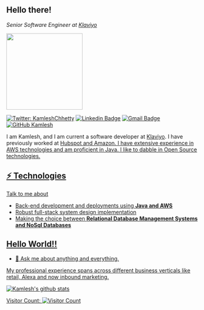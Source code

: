 <h2> Hello there! </h2> 

<p><em>Senior Software Engineer at <a href="http://www.klaviyo.com">Klaviyo</a> 
</em></p>

<img align='center' src='https://user-images.githubusercontent.com/5713670/87202985-820dcb80-c2b6-11ea-9f56-7ec461c497c3.gif' width='200"'>


[![Twitter: KamleshChhetty](https://img.shields.io/twitter/follow/KamleshChhetty?style=social)](https://twitter.com/KamleshChhetty)
[![Linkedin Badge](https://img.shields.io/badge/-kamleshchhetty-blue?style=flat-square&logo=Linkedin&logoColor=white&link=https://www.linkedin.com/in/kamleshchhetty/)](https://www.linkedin.com/in/kamleshchhetty/)
[![Gmail Badge](https://img.shields.io/badge/-kamleshkc2002@gmail.com-c14438?style=flat-square&logo=Gmail&logoColor=white&link=mailto:kamleshkc2002@gmail.com)](mailto:kamleshkc2002@gmail.com)
[![GitHub Kamlesh](https://img.shields.io/github/followers/kamleshkc2002?label=follow&style=social)](https://github.com/kamleshkc2002)

I am Kamlesh, and I am current a software developer at <a href="http://www.klaviyo.com">Klaviyo</a>. I have previously worked at <a href="http://www.hubspot.com">Hubspot and <a href="http://www.amazon.com">Amazon. I have extensive experience in AWS technologies and am proficient in Java. I like to dabble in Open Source technologies. 

## ⚡ Technologies
Talk to me about
- Back-end development and deployments using **Java and AWS**
- Robust full-stack system design implementation
- Making the choice between **Relational Database Management Systems and NoSql Databases**

## Hello World!!
- 💬 Ask me about anything and everything.

My professional experience spans across different business verticals like retail, Alexa and now inbound marketing.

![Kamlesh's github stats](https://github-readme-stats.vercel.app/api?username=kamleshkc2002&show_icons=true&hide=["issues"])

Visitor Count: ![Visitor Count](https://profile-counter.glitch.me/kamleshkc2002/count.svg)
